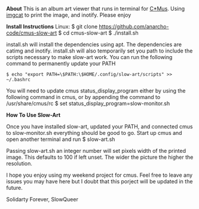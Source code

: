 **About**
This is an album art viewer that runs in terminal for [C\*Mus](https://cmus.github.io/). Using [imgcat](https://github.com/posva/catimg) to print the image, and inotify. Please enjoy

**Install Instructions**
Linux:
    $ git clone https://github.com/anarcho-code/cmus-slow-art
    $ cd cmus-slow-art
    $ ./install.sh

install.sh will install the dependencies using apt. The dependencies are catimg and inotify. install.sh will also temporarily set you path to include the scripts necessary to make slow-art work. You can run the following command to permanently update your PATH

    $ echo "export PATH=\$PATH:\$HOME/.config/slow-art/scripts" >> ~/.bashrc

You will need to update cmus status_display_program either by using the following command in cmus, or by appending the command to /usr/share/cmus/rc
    $ set status_display_program=slow-monitor.sh

**How To Use Slow-Art**

Once you have installed slow-art, updated your PATH, and connected cmus to slow-monitor.sh everything should be good to go. Start up cmus and open another terminal and run
    $ slow-art.sh <image print width>

Passing slow-art.sh an integer number will set pixels width of the printed image. This defaults to 100 if left unset. The wider the picture the higher the resolution.

I hope you enjoy using my weekend project for cmus. Feel free to leave any issues you may have here but I doubt that this porject will be updated in the future.

Solidarty Forever,
SlowQueer
